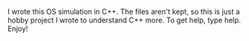 I wrote this OS simulation in C++.
The files aren't kept, so this is just a hobby project I wrote to understand C++ more.
To get help, type help.
Enjoy!
